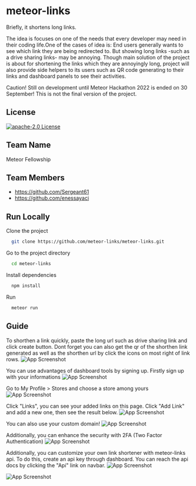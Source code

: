 
# meteor-links

Briefly, it shortens long links.

The idea is focuses on one of the needs that every developer may need in their coding life.One of the cases of idea is: End users generally wants to see which link they are being redirected to. But showing long links -such as a drive sharing links- may be annoying. Though main solution of the project is about for shortening the links which they are annoyingly long, project will also provide side helpers to its users such as QR code generating to their links and dashboard panels to see their activities.

Caution! Still on development until Meteor Hackathon 2022 is ended on 30 September! This is not the final version of the project.


## License


[![apache-2.0 License](https://img.shields.io/badge/License-Apache2.0-green.svg)](https://choosealicense.com/licenses/apache-2.0/)

## Team Name

Meteor Fellowship

## Team Members

- https://github.com/Sergeant61
- https://github.com/enessayaci


## Run Locally

Clone the project

```bash
  git clone https://github.com/meteor-links/meteor-links.git
```

Go to the project directory

```bash
  cd meteor-links
```

Install dependencies

```bash
  npm install
```

Run

```bash
  meteor run
```


## Guide
To shorthen a link quickly, paste the long url such as drive sharing link and click create button. Dont forget you can also get the qr of the shorthen link generated as well as the shorthen url by click the icons on most right of link rows.
![App Screenshot](https://drive.google.com/uc?id=1xtpM-9i79qk7s1Pzvo0by6yGCJnaPmAF)

You can use advantages of dashboard tools by signing up. Firstly sign up with your informations
![App Screenshot](https://drive.google.com/uc?id=1h1b3uuV5J9SdU_6IKjf29kfWfs3Kw1Jx)

Go to My Profile > Stores and choose a store among yours
![App Screenshot](https://drive.google.com/uc?id=1jn8t_92o-Z202FqGF2Z5H41OZqlv6liQ)

Click "Links", you can see your added links on this page. Click "Add Link" and add a new one, then see the result below.
![App Screenshot](https://drive.google.com/uc?id=1h21hXUPrjWFFDS7kprI-56tyoWuxiXtK)

You can also use your custom domain! 
![App Screenshot](https://drive.google.com/uc?id=1TUiN9bIdYGFK9OE7vfbeLyjhKg3glWvE)

Additionally, you can enhance the security with 2FA (Two Factor Authentication)
![App Screenshot](https://drive.google.com/uc?id=1UcqQa6_Qgc8zbLP_gDk_7fcNRq3Gg-PU)

Additionally, you can customize your own link shortener with meteor-links api. To do this, create an api key through dashboard. You can reach the api docs by clicking the "Api" link on navbar.
![App Screenshot](https://drive.google.com/uc?id=1jmqZs0gfR24uGK-dxFAG2BxF_QKWAhEw)

![App Screenshot](https://drive.google.com/uc?id=1aJgOEEiBqbkNpj-eMSFxqvOQGve8GVB-)

